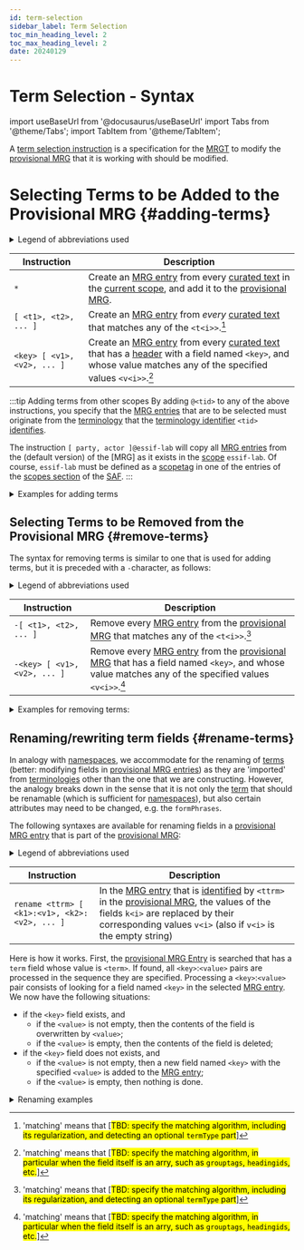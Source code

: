 ```yaml
---
id: term-selection
sidebar_label: Term Selection
toc_min_heading_level: 2
toc_max_heading_level: 2
date: 20240129
---
```


# Term Selection - Syntax

import useBaseUrl from '@docusaurus/useBaseUrl'
import Tabs from '@theme/Tabs';
import TabItem from '@theme/TabItem';

A [term selection instruction](@) is a specification for the [MRGT](@) to modify the [provisional MRG](@) that it is working with should be modified.

# Selecting Terms to be Added to the Provisional MRG {#adding-terms}

<details>
  <summary>Legend of abbreviations used</summary>

| Instruction | Description |
| ----------- | ----------- |
| `<tid>`     | a [terminology identifier](@) that [identifies](@) the [terminology](@) that the [MRGT](@) will use as its source. |
| `<t1>`, `<t2>` | a [term](@) (or a [formphrase](@) related to a [term](@)) |
| `<key>`     | the name of a field in the [header](@) of a [curated text](@), or in an [MRG entry](@) of the [MRG](@), whichever the [MRGT](@) uses as its source. |
| `<v1>`, `<v2>` | a text value  |

</details>

| Instruction | Description |
| ----------- | ----------- |
| `*`         | Create an [MRG entry](@) from every [curated text](@) in the [current scope](@), and add it to the [provisional MRG](@). |
| `[ <t1>, <t2>, ... ]` | Create an [MRG entry](@) from *every* [curated text](@) that matches  any of the `<t<i>>`.[^1] |
| `<key> [ <v1>, <v2>, ... ]` | Create an [MRG entry](@) from every [curated text](@) that has a [header](@) with a field named `<key>`, and whose value matches any of the specified values `<v<i>>`.[^2] |

[^1]: 'matching' means that [<mark>TBD: specify the matching algorithm, including its regularization, and detecting an optional `termType` part</mark>]

[^2]: 'matching' means that [<mark>TBD: specify the matching algorithm, in particular when the field itself is an arry, such as `grouptags`, `headingids`, etc.</mark>]

:::tip Adding terms from other scopes
By adding `@<tid>` to any of the above instructions, you specify that the [MRG entries](@) that are to be selected must originate from the [terminology](@) that the [terminology identifier](@) `<tid>` [identifies](@).

The instruction `[ party, actor ]@essif-lab` will copy all [MRG entries](@) from the (default version) of the [MRG] as it exists in the [scope](@) `essif-lab`. Of course, `essif-lab` must be defined as a [scopetag](@) in one of the entries of the [scopes section](/docs/specs/files/saf#scopes) of the [SAF](@).
:::

<details>
  <summary>Examples for adding terms</summary>

  | Syntax: | Meaning: |
  | :-----  | :------  |
  | term [actor]               | select every [term](@) in the [current scope](@), that is described by a [curated text](@) of which the [header](@) has a `term` field with the value `actor`. |
  | status[proposed,approved]  | select every [term](@) in the [current scope](@), that is described by a [curated text](@) of which the [header](@) has a `status` field with the value `proposed` or `approved`. |
  | somefield []               | select every [term](@) in the [current scope](@), that is described by a [curated text](@) of which the [header](@) has a `somefield` field that has no value specified. |
  | term [actor,party]@tev2:v1 | select every [term](@) in the [terminology](@) [identified](@) by `@tev2:v1`, that is described by an [MRG entry](@) (in the corresponding [MRG](@)) that has a `term` field with the value `actor` or `party`. |
  | grouptags[x,y,z]@essif-lab | select every [term](@) in the default [terminology](@) of [scope](@) `essif-lab`, that is described by an [MRG entry](@) (in the corresponding [MRG](@)) that has a `grouptags` field whose value is `x`, `y`, or `z`. |
  
</details>

## Selecting Terms to be Removed from the Provisional MRG {#remove-terms}

The syntax for removing terms is similar to one that is used for adding terms, but it is preceded with a `-`character, as follows:

<details>
  <summary>Legend of abbreviations used</summary>

| Instruction | Description |
| ----------- | ----------- |
| `<t1>`, `<t2>` | a [term](@) (or a [formphrase](@) related to a [term](@)) |
| `<key>`     | the name of a field in the [header](@) of a [curated text](@), or in an [MRG entry](@) of the [MRG](@), whichever the [MRGT](@) uses as its source. |
| `<v1>`, `<v2>` | a text value  |

</details>

| Instruction | Description |
| ----------- | ----------- |
| `-[ <t1>, <t2>, ... ]` | Remove every [MRG entry](@) from the [provisional MRG](@) that matches any of the `<t<i>>`.[^1] |
| `-<key> [ <v1>, <v2>, ... ]` | Remove every [MRG entry](@) from the [provisional MRG](@) that has a field named `<key>`, and whose value matches any of the specified values `<v<i>>`.[^2] |

<details>
  <summary>Examples for removing terms:</summary>

  | Syntax: | Meaning: |
  | :-----  | :------  |
  | -term [actor]              | remove all entries that have a `term` field whose value is `actor`. |
  | -status[proposed,approved] | remove all entries that have a `status` field whose value is `proposed` or `approved`. |
  | -grouptags[x,y,z]          | remove all entries that have a `grouptags` field of which one of the listed [grouptags](@) is `x`, `y`, or `z`. |
  | -somefield []              | remove all entries that have a `somefield` field that has no value specified. |

</details>

## Renaming/rewriting term fields {#rename-terms}

In analogy with [namespaces](https://en.wikipedia.org/wiki/Namespace), we accommodate for the renaming of [terms](@) (better: modifying fields in [provisional MRG entries](@)) as they are 'imported' from [terminologies](@) other than the one that we are constructing. However, the analogy breaks down in the sense that it is not only the [term](@) that should be renamable (which is sufficient for [namespaces](https://en.wikipedia.org/wiki/Namespace)), but also certain attributes may need to be changed, e.g. the `formPhrases`.

The following syntaxes are available for renaming fields in a [provisional MRG entry](@) that is part of the [provisional MRG](@):

<details>
  <summary>Legend of abbreviations used</summary>

| Instruction | Description |
| ----------- | ----------- |
| `<ttrm>` | is the value of the `term` field in the [MRG entry](@) of the [provisional MRG](@) that is selected for the renaming process, which may optionally be preceded with `<termType>:` (where `<termType>` would then be the value of the `termType` field in that [MRG entry](@)). Note that this value is an [identifier](@) for that [MRG entry](@). |
| `<k<i>>` | a text that corresponds with a field name in an [MRG entry](@) in the [provisional MRG](@), such as `formPhrases`, `glossaryText`, `grouptags`, `status`, etc. |
| `<v<i>>` | a text that will replace the existing text of the field identified by `<k<i>>`. If the text contains multiple words, it should be surrounded with quotes. |

</details>

| Instruction | Description |
| ----------- | ----------- |
| `rename <ttrm> [ <k1>:<v1>, <k2>:<v2>, ... ]` | In the [MRG entry](@) that is [identified](@) by `<ttrm>` in the [provisional MRG](@), the values of the fields `k<i>` are replaced by their corresponding values `v<i>` (also if `v<i>` is the empty string) |

Here is how it works. First, the [provisional MRG Entry](@) is searched that has a `term` field whose value is `<term>`. If found, all `<key>`:`<value>` pairs are processed in the sequence they are specified. Processing a `<key>`:`<value>` pair consists of looking for a field named `<key>` in the selected [MRG entry](@). We now have the following situations:

- if the `<key>` field exists, and
  - if the `<value>` is not empty, then the contents of the field is overwritten by `<value>`;
  - if the `<value>` is empty, then the contents of the field is deleted;
- if the `<key>` field does not exists, and
  - if the `<value>` is not empty, then a new field named `<key>` with the specified `<value>` is added to the [MRG entry](@);
  - if the `<value>` is empty, then nothing is done.

<details>
<summary>Renaming examples</summary>

- **`rename party [ status:accepted, hoverText:"A natural person or a legal person" ]`**:
  - searches for the [provisional MRG entry](@) whose `term` field has value `party`, and (when found)
  - changes (or creates) its `status` field to so that it contains `accepted`, and 
  - changes (or creates) its `hoverText` field to so that it contains `"A natural person or a legal person"`.

- **`rename party [ term:partij, formPhrases:"partij{en}", hoverText:"Een natuurlijk persoon of een rechtspersoon" ]`**
  - searches for the [provisional MRG entry](@) whose `term` field has value `party`, and (when found)
  - changes (or creates) its `term` field to so that it contains `partij`;
  - changes (or creates) its `status` field to so that it contains `approved`.
  - changes (or creates) its `hoverText` field to so that it contains `"A natural or legal person"`
  
- **`rename party [ hoverText: ]`**
  - searches for the [provisional MRG entry](@) whose `term` field has value `party`, and (when found)
  - removes the contents from the `hoverText` field if such a field exists.<br/>

</details>

